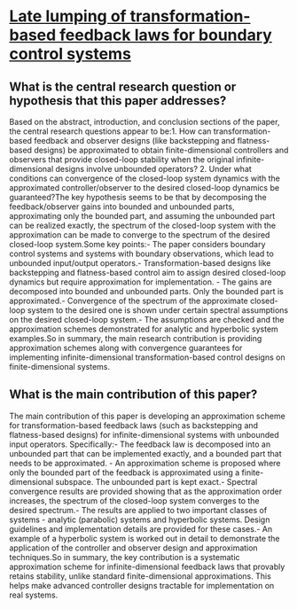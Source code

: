 # [Late lumping of transformation-based feedback laws for boundary control   systems](https://arxiv.org/abs/2211.1238)

## What is the central research question or hypothesis that this paper addresses?

Based on the abstract, introduction, and conclusion sections of the paper, the central research questions appear to be:1. How can transformation-based feedback and observer designs (like backstepping and flatness-based designs) be approximated to obtain finite-dimensional controllers and observers that provide closed-loop stability when the original infinite-dimensional designs involve unbounded operators? 2. Under what conditions can convergence of the closed-loop system dynamics with the approximated controller/observer to the desired closed-loop dynamics be guaranteed?The key hypothesis seems to be that by decomposing the feedback/observer gains into bounded and unbounded parts, approximating only the bounded part, and assuming the unbounded part can be realized exactly, the spectrum of the closed-loop system with the approximation can be made to converge to the spectrum of the desired closed-loop system.Some key points:- The paper considers boundary control systems and systems with boundary observations, which lead to unbounded input/output operators.- Transformation-based designs like backstepping and flatness-based control aim to assign desired closed-loop dynamics but require approximation for implementation. - The gains are decomposed into bounded and unbounded parts. Only the bounded part is approximated.- Convergence of the spectrum of the approximate closed-loop system to the desired one is shown under certain spectral assumptions on the desired closed-loop system.- The assumptions are checked and the approximation schemes demonstrated for analytic and hyperbolic system examples.So in summary, the main research contribution is providing approximation schemes along with convergence guarantees for implementing infinite-dimensional transformation-based control designs on finite-dimensional systems.


## What is the main contribution of this paper?

The main contribution of this paper is developing an approximation scheme for transformation-based feedback laws (such as backstepping and flatness-based designs) for infinite-dimensional systems with unbounded input operators. Specifically:- The feedback law is decomposed into an unbounded part that can be implemented exactly, and a bounded part that needs to be approximated. - An approximation scheme is proposed where only the bounded part of the feedback is approximated using a finite-dimensional subspace. The unbounded part is kept exact.- Spectral convergence results are provided showing that as the approximation order increases, the spectrum of the closed-loop system converges to the desired spectrum.- The results are applied to two important classes of systems - analytic (parabolic) systems and hyperbolic systems. Design guidelines and implementation details are provided for these cases.- An example of a hyperbolic system is worked out in detail to demonstrate the application of the controller and observer design and approximation techniques.So in summary, the key contribution is a systematic approximation scheme for infinite-dimensional feedback laws that provably retains stability, unlike standard finite-dimensional approximations. This helps make advanced controller designs tractable for implementation on real systems.
